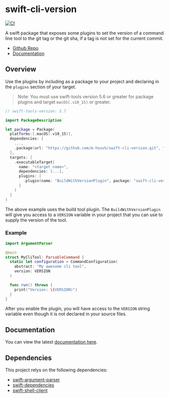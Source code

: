# swift-cli-version
[![CI](https://github.com/m-housh/swift-cli-version/actions/workflows/ci.yml/badge.svg)](https://github.com/m-housh/swift-cli-version/actions/workflows/ci.yml)

A swift package that exposes some plugins to set the version of a command line tool to the
git tag or the git sha, if a tag is not set for the current commit.

- [Github Repo](https://github.com/m-housh/swift-cli-version)
- [Documentation](https://m-housh.github.io/swift-cli-version/documentation/cliversion)

## Overview

Use the plugins by including as a package to your project and declaring in the `plugins` section of
your target.

> Note: You must use swift-tools version 5.6 or greater for package plugins and
> target `macOS(.v10_15)` or greater.

```swift
// swift-tools-version: 5.7

import PackageDescription

let package = Package(
  platforms:[.macOS(.v10_15)],
  dependencies: [
    ...,
    .package(url: "https://github.com/m-housh/swift-cli-version.git", from: "0.1.0")
  ],
  targets: [
    .executableTarget(
      name: "<target name>",
      dependencies: [...],
      plugins: [ 
        .plugin(name: "BuildWithVersionPlugin", package: "swift-cli-version")
      ]
    )
  ]
)
```

The above example uses the build tool plugin.  The `BuildWithVersionPlugin` will give you access
to a `VERSION` variable in your project that you can use to supply the version of the tool.

### Example

```swift
import ArgumentParser

@main
struct MyCliTool: ParsableCommand { 
  static let configuration = CommandConfiguration(
    abstract: "My awesome cli tool",
    version: VERSION
  )

  func run() throws { 
    print("Version: \(VERSION)")
  }
}
```

After you enable the plugin, you will have access to the `VERSION` string variable even though it is 
not declared in your source files.

## Documentation

You can view the latest [documentation here](https://m-housh.github.io/swift-cli-version/documentation/cliversion).

## Dependencies

This project relys on the following dependencies:

- [swift-argument-parser](https://github.com/apple/swift-argument-parser)
- [swift-dependencies](https://github.com/pointfreeco/swift-dependencies)
- [swift-shell-client](https://github.com/m-housh/swift-shell-client)
